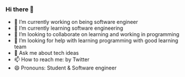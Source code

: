 ### Hi there 👋

<!--
**Ziad-Wafy/Ziad-Wafy** is a ✨ _special_ ✨ repository because its `README.md` (this file) appears on your GitHub profile.

Here are some ideas to get you started: -->

- 🔭 I’m currently working on being software engineer 
- 🌱 I’m currently learning software engineering 
- 👯 I’m looking to collaborate on learning and working in programming
- 🤔 I’m looking for help with learning programming with good learning team
- 💬 Ask me about tech ideas
- 📫 How to reach me: by Twitter
- 😄 Pronouns: Student & Software engineer

